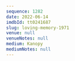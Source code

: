 ```yaml
---
sequence: 1282
date: 2022-06-14
imdbId: tt0241687
slug: loving-memory-1971
venue: null
venueNotes: null
medium: Kanopy
mediumNotes: null
---
```

